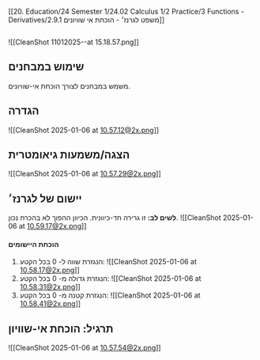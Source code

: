 [[20. Education/24 Semester 1/24.02 Calculus 1/2 Practice/3 Functions - Derivatives/2.9.1 משפט לגרנז׳ - הוכחת אי שוויונים]]
```table-of-contents
```
![[CleanShot 11012025--at 15.18.57.png]]
## שימוש במבחנים
משמש במבחנים לצורך הוכחת אי-שוויונים.
## הגדרה
![[CleanShot 2025-01-06 at 10.57.12@2x.png]]
## הצגה/משמעות גיאומטרית
![[CleanShot 2025-01-06 at 10.57.29@2x.png]]
## יישום של לגרנז׳
**לשים לב:** זו גרירה חד-כיוונית. הכיוון ההפוך לא בהכרח נכון.
![[CleanShot 2025-01-06 at 10.59.17@2x.png]]
#### הוכחת היישומים
1. הנגזרת שווה ל- 0 בכל הקטע:
![[CleanShot 2025-01-06 at 10.58.17@2x.png]]
2. הנגזרת גדולה מ- 0 בכל הקטע:
![[CleanShot 2025-01-06 at 10.58.31@2x.png]]
3. הנגזרת קטנה מ- 0 בכל הקטע:
![[CleanShot 2025-01-06 at 10.58.41@2x.png]]
## תרגיל: הוכחת אי-שוויון
![[CleanShot 2025-01-06 at 10.57.54@2x.png]]